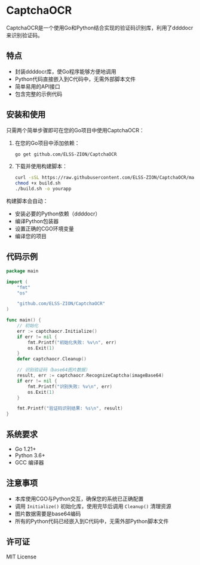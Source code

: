 # CaptchaOCR

CaptchaOCR是一个使用Go和Python结合实现的验证码识别库，利用了ddddocr来识别验证码。

## 特点

- 封装ddddocr库，使Go程序能够方便地调用
- Python代码直接嵌入到C代码中，无需外部脚本文件
- 简单易用的API接口
- 包含完整的示例代码

## 安装和使用

只需两个简单步骤即可在您的Go项目中使用CaptchaOCR：

1. 在您的Go项目中添加依赖：
   ```bash
   go get github.com/ELSS-ZION/CaptchaOCR
   ```

2. 下载并使用构建脚本：
   ```bash
   curl -sSL https://raw.githubusercontent.com/ELSS-ZION/CaptchaOCR/main/build.sh -o build.sh
   chmod +x build.sh
   ./build.sh -o yourapp
   ```

构建脚本会自动：
- 安装必要的Python依赖（ddddocr）
- 编译Python包装器
- 设置正确的CGO环境变量
- 编译您的项目

## 代码示例

```go
package main

import (
    "fmt"
    "os"

    "github.com/ELSS-ZION/CaptchaOCR"
)

func main() {
    // 初始化
    err := captchaocr.Initialize()
    if err != nil {
        fmt.Printf("初始化失败: %v\n", err)
        os.Exit(1)
    }
    defer captchaocr.Cleanup()

    // 识别验证码（base64图片数据）
    result, err := captchaocr.RecognizeCaptcha(imageBase64)
    if err != nil {
        fmt.Printf("识别失败: %v\n", err)
        os.Exit(1)
    }

    fmt.Printf("验证码识别结果: %s\n", result)
}
```

## 系统要求

- Go 1.21+
- Python 3.6+
- GCC 编译器

## 注意事项

- 本库使用CGO与Python交互，确保您的系统已正确配置
- 调用 `Initialize()` 初始化库，使用完毕后调用 `Cleanup()` 清理资源
- 图片数据需要是base64编码
- 所有的Python代码已经嵌入到C代码中，无需外部Python脚本文件

## 许可证

MIT License 